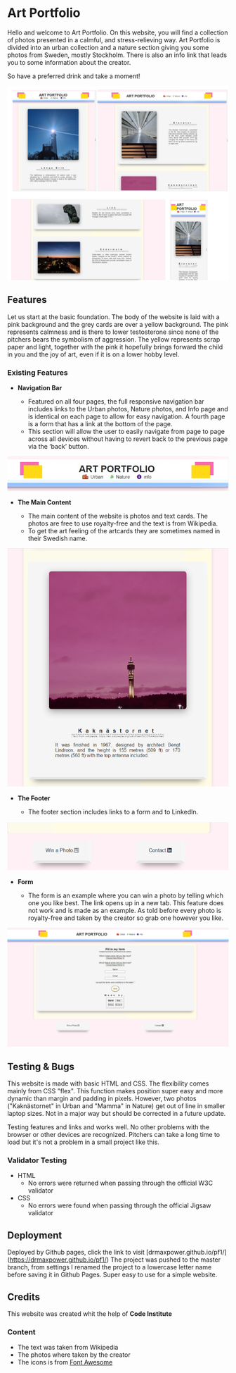 # Art Portfolio


Hello and welcome to Art Portfolio. On this website, you will find a collection of photos presented in a calmful, and stress-relieving way. 
Art Portfolio is divided into an urban collection and a nature section giving you some photos from Sweden, mostly Stockholm. There is also an info link that leads you to some information about the creator. 

So have a preferred drink and take a moment!  

![Responsice Mockup](/assets/image/md_image/pf1_responsive_design.jpg "Responsive Design")

## Features 

Let us start at the basic foundation. The body of the website is laid with a pink background and the grey cards are over a yellow background. The pink represents calmness and is there to lower testosterone since none of the pitchers bears the symbolism of aggression. The yellow represents scrap paper and light, together with the pink it hopefully brings forward the child in you and the joy of art, even if it is on a lower hobby level.  


### Existing Features

- __Navigation Bar__


  - Featured on all four pages, the full responsive navigation bar includes links to the Urban photos, Nature photos, and Info page and is identical on each page to allow for easy navigation. A fourth page is a form that has a link at the bottom of the page.
  - This section will allow the user to easily navigate from page to page across all devices without having to revert back to the previous page via the ‘back’ button. 

![Nav Bar](/assets/image/md_image/nav_bar.png "Top Menu")

- __The Main Content__

  - The main content of the website is photos and text cards. The photos are free to use royalty-free and the text is from Wikipedia. 
  - To get the art feeling of the artcards they are sometimes named in their Swedish name. 

![Card](/assets/image/md_image/card.png "Card With Pitcher & Text")


- __The Footer__ 

  - The footer section includes links to a form and to LinkedIn.

![Footer](/assets/image/md_image/footer.png "Footer")

- __Form__

  - The form is an example where you can win a photo by telling which one you like best. The link opens up in a new tab. This feature does not work and is made as an example. As told before every photo is royalty-free and taken by the creator so grab one however you like.  
  

![Form](/assets/image/md_image/form.png)

## Testing & Bugs

This website is made with basic HTML and CSS. The flexibility comes mainly from CSS "flex". This function makes position super easy and more dynamic than margin and padding in pixels. However, two photos ("Kaknästornet" in Urban and "Mamma" in Nature) get out of line in smaller laptop sizes. Not in a major way but should be corrected in a future update. 

Testing features and links and works well. No other problems with the browser or other devices are recognized. 
Pitchers can take a long time to load but it's not a problem in a small project like this. 


### Validator Testing 

- HTML
  - No errors were returned when passing through the official W3C validator
- CSS
  - No errors were found when passing through the official Jigsaw validator



## Deployment

Deployed by Github pages, click the link to visit [drmaxpower.github.io/pf1/] (https://drmaxpower.github.io/pf1/) 
The project was pushed to the master branch, from settings I renamed the project to a lowercase letter name before saving it in Github Pages. Super easy to use for a simple website. 



## Credits 

This website was created whit the help of **Code Institute**

### Content 

- The text was taken from Wikipedia
- The photos where taken by the creator
- The icons is from [Font Awesome](https://fontawesome.com/)


